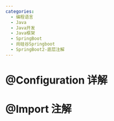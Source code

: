 ```yaml
---
categories:
  - 编程语言
  - Java
  - Java开发
  - Java框架
  - SpringBoot
  - 尚硅谷Springboot
  - SpringBoot2-底层注解
---
```

# @Configuration 详解




# @Import 注解
